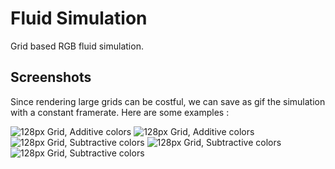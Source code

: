 # Fluid Simulation
Grid based RGB fluid simulation.

## Screenshots
Since rendering large grids can be costful, we can save as gif the simulation with a constant framerate.
Here are some examples :

![128px Grid, Additive colors](renders/128_add.gif)
![128px Grid, Additive colors](renders/128_add_2.gif)
![128px Grid, Subtractive colors](renders/128_sub.gif)
![128px Grid, Subtractive colors](renders/128_sub_2.gif)
![128px Grid, Subtractive colors](renders/128_sub_3.gif)